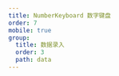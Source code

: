 ```yaml
---
title: NumberKeyboard 数字键盘
order: 7
mobile: true
group:
  title: 数据录入
  order: 3
  path: data
---
```


<code src="../demo/NumberKeyboard.jsx"></code>
<API src="../src/NumberKeyboard.tsx"></API>
